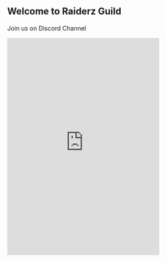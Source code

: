 ## Welcome to Raiderz Guild


Join us on Discord Channel

<iframe src="https://discordapp.com/widget?id=281851552707117056&theme=dark" width="350" height="500" allowtransparency="true" frameborder="0"></iframe>

